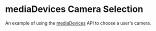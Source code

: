 # mediaDevices Camera Selection

An example of using the [mediaDevices](https://developer.mozilla.org/en-US/docs/Web/API/MediaDevices) API to choose a user's camera.
